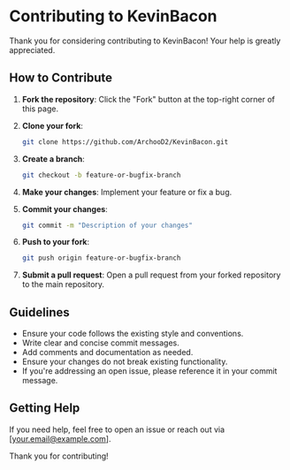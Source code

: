 # Contributing to KevinBacon

Thank you for considering contributing to KevinBacon! Your help is greatly appreciated.

## How to Contribute

1. **Fork the repository**: Click the "Fork" button at the top-right corner of this page.

2. **Clone your fork**: 
    ```sh
    git clone https://github.com/ArchooD2/KevinBacon.git
    ```

3. **Create a branch**: 
    ```sh
    git checkout -b feature-or-bugfix-branch
    ```

4. **Make your changes**: Implement your feature or fix a bug.

5. **Commit your changes**: 
    ```sh
    git commit -m "Description of your changes"
    ```

6. **Push to your fork**: 
    ```sh
    git push origin feature-or-bugfix-branch
    ```

7. **Submit a pull request**: Open a pull request from your forked repository to the main repository.

## Guidelines

- Ensure your code follows the existing style and conventions.
- Write clear and concise commit messages.
- Add comments and documentation as needed.
- Ensure your changes do not break existing functionality.
- If you're addressing an open issue, please reference it in your commit message.

## Getting Help

If you need help, feel free to open an issue or reach out via [your.email@example.com].

Thank you for contributing!
